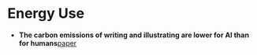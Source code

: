 # Energy Use

- **The carbon emissions of writing and illustrating are lower for AI than for humans**[paper](https://www.nature.com/articles/s41598-024-54271-x)